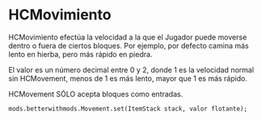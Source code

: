 # HCMovimiento

HCMovimiento efectúa la velocidad a la que el Jugador puede moverse dentro o fuera de ciertos bloques. Por ejemplo, por defecto camina más lento en hierba, pero más rápido en piedra.

El valor es un número decimal entre 0 y 2, donde 1 es la velocidad normal sin HCMovement, menos de 1 es más lento, mayor que 1 es más rápido.

HCMovement SÓLO acepta bloques como entradas.

```zenscript
mods.betterwithmods.Movement.set(ItemStack stack, valor flotante);

```